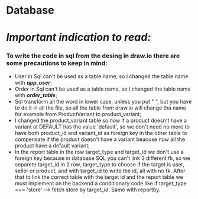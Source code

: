 # Database
# **_Important indication to read:_**
### To write the code in sql from the desing in draw.io there are some precautions to keep in mind:
- User in Sql can't be used as a table name, so I changed the table name with **_app_user_**;
- Order in Sql can't be used as a table name, so I changed the table name with **_order_table_**;
- Sql transform all the word in lower case, unless you put " ", but you have to do it in all the file, so all the table from draw.io will change tha name for example from ProductVariant to product_variant;
- I changed the product_variant table so now if a product doesn't have a variant at DEFAULT has the value 'default', so we don't need no more to have both product_id and variant_id as foreign key in the other table to compensate if the product doesn't have a variant beacuse now all the product have a default variant;
- In the report table in the row target_type and target_id we don't use a foreign key because in database SQL you can't link 3 different fk, so we separete target_id in 2 row, target_type to choose if the target is user, seller or product, and with target_id to write the id, all with no fk. After that to link the correct table with the target id and the report table we must implement on the backend a conditionary code like if target_type === 'store' --> fetch store by target_id. Same with reportby.